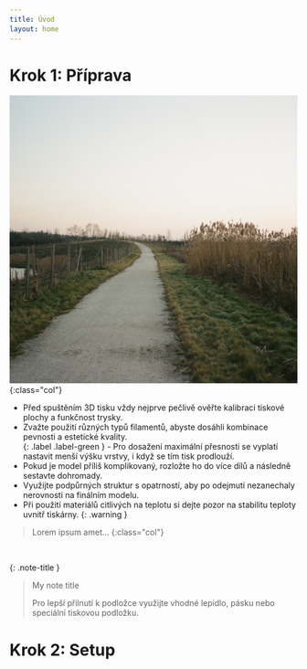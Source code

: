 ```yaml
---
title: Úvod
layout: home
---
```

# **Krok 1:** Příprava
![alt](000518670034.jpg){:class="col"}
- Před spuštěním 3D tisku vždy nejprve pečlivě ověřte kalibraci tiskové plochy a funkčnost trysky.  
- Zvažte použití různých typů filamentů, abyste dosáhli kombinace pevnosti a estetické kvality.  
{: .label .label-green } - Pro dosažení maximální přesnosti se vyplatí nastavit menší výšku vrstvy, i když se tím tisk prodlouží.  
- Pokud je model příliš komplikovaný, rozložte ho do více dílů a následně sestavte dohromady.
- Využijte podpůrných struktur s opatrností, aby po odejmutí nezanechaly nerovnosti na finálním modelu.  
- Při použití materiálů citlivých na teplotu si dejte pozor na stabilitu teploty uvnitř tiskárny.
{: .warning }
> Lorem ipsum amet...
{:class="col"}
<br style="clear: left;" />

{: .note-title }
> My note title
>
> Pro lepší přilnutí k podložce využijte vhodné lepidlo, pásku nebo speciální tiskovou podložku.

# **Krok 2:** Setup
